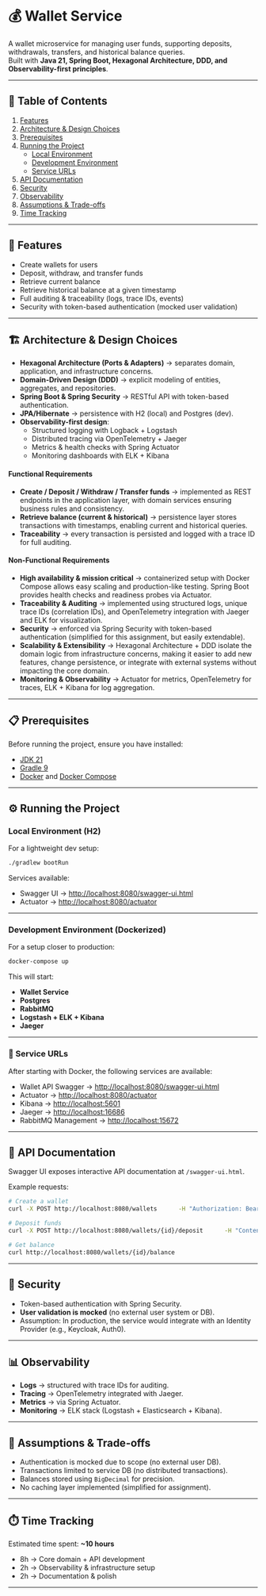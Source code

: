 # 💰 Wallet Service

A wallet microservice for managing user funds, supporting deposits, withdrawals, transfers, and historical balance
queries.  
Built with **Java 21, Spring Boot, Hexagonal Architecture, DDD, and Observability-first principles**.

---

## 📑 Table of Contents

1. [Features](#-features)
2. [Architecture & Design Choices](#-architecture--design-choices)
3. [Prerequisites](#-prerequisites)
4. [Running the Project](#️-running-the-project)
    - [Local Environment](#local-environment-h2)
    - [Development Environment](#development-environment-dockerized)
    - [Service URLs](#-service-urls)
5. [API Documentation](#-api-documentation)
6. [Security](#-security)
7. [Observability](#-observability)
8. [Assumptions & Trade-offs](#-assumptions--trade-offs)
9. [Time Tracking](#️-time-tracking)

---

## 🚀 Features

- Create wallets for users
- Deposit, withdraw, and transfer funds
- Retrieve current balance
- Retrieve historical balance at a given timestamp
- Full auditing & traceability (logs, trace IDs, events)
- Security with token-based authentication (mocked user validation)

---

## 🏗️ Architecture & Design Choices

- **Hexagonal Architecture (Ports & Adapters)** → separates domain, application, and infrastructure concerns.
- **Domain-Driven Design (DDD)** → explicit modeling of entities, aggregates, and repositories.
- **Spring Boot & Spring Security** → RESTful API with token-based authentication.
- **JPA/Hibernate** → persistence with H2 (local) and Postgres (dev).
- **Observability-first design**:
    - Structured logging with Logback + Logstash
    - Distributed tracing via OpenTelemetry + Jaeger
    - Metrics & health checks with Spring Actuator
    - Monitoring dashboards with ELK + Kibana

#### Functional Requirements

- **Create / Deposit / Withdraw / Transfer funds** → implemented as REST endpoints in the application layer, with domain
  services ensuring business rules and consistency.
- **Retrieve balance (current & historical)** → persistence layer stores transactions with timestamps, enabling current
  and historical queries.
- **Traceability** → every transaction is persisted and logged with a trace ID for full auditing.

#### Non-Functional Requirements

- **High availability & mission critical** → containerized setup with Docker Compose allows easy scaling and
  production-like testing. Spring Boot provides health checks and readiness probes via Actuator.
- **Traceability & Auditing** → implemented using structured logs, unique trace IDs (correlation IDs), and OpenTelemetry
  integration with Jaeger and ELK for visualization.
- **Security** → enforced via Spring Security with token-based authentication (simplified for this assignment, but
  easily extendable).
- **Scalability & Extensibility** → Hexagonal Architecture + DDD isolate the domain logic from infrastructure concerns,
  making it easier to add new features, change persistence, or integrate with external systems without impacting the
  core domain.
- **Monitoring & Observability** → Actuator for metrics, OpenTelemetry for traces, ELK + Kibana for log aggregation.

---

## 📋 Prerequisites

Before running the project, ensure you have installed:

- [JDK 21](https://adoptium.net/)
- [Gradle 9](https://gradle.org/install/)
- [Docker](https://docs.docker.com/get-docker/) and [Docker Compose](https://docs.docker.com/compose/)

---

## ⚙️ Running the Project

### Local Environment (H2)

For a lightweight dev setup:

```bash
./gradlew bootRun
```

Services available:

- Swagger UI → [http://localhost:8080/swagger-ui.html](http://localhost:8080/swagger-ui.html)
- Actuator → [http://localhost:8080/actuator](http://localhost:8080/actuator)

---

### Development Environment (Dockerized)

For a setup closer to production:

```bash
docker-compose up
```

This will start:

- **Wallet Service**
- **Postgres**
- **RabbitMQ**
- **Logstash + ELK + Kibana**
- **Jaeger**

---

### 🔗 Service URLs

After starting with Docker, the following services are available:

- Wallet API Swagger → [http://localhost:8080/swagger-ui.html](http://localhost:8080/swagger-ui.html)
- Actuator → [http://localhost:8080/actuator](http://localhost:8080/actuator)
- Kibana → [http://localhost:5601](http://localhost:5601)
- Jaeger → [http://localhost:16686](http://localhost:16686)
- RabbitMQ Management → [http://localhost:15672](http://localhost:15672)

---

## 📡 API Documentation

Swagger UI exposes interactive API documentation at `/swagger-ui.html`.

Example requests:

```bash
# Create a wallet
curl -X POST http://localhost:8080/wallets      -H "Authorization: Bearer <token>"

# Deposit funds
curl -X POST http://localhost:8080/wallets/{id}/deposit      -H "Content-Type: application/json"      -d '{"amount":100.00}'

# Get balance
curl http://localhost:8080/wallets/{id}/balance
```

---

## 🔐 Security

- Token-based authentication with Spring Security.
- **User validation is mocked** (no external user system or DB).
- Assumption: In production, the service would integrate with an Identity Provider (e.g., Keycloak, Auth0).

---

## 📊 Observability

- **Logs** → structured with trace IDs for auditing.
- **Tracing** → OpenTelemetry integrated with Jaeger.
- **Metrics** → via Spring Actuator.
- **Monitoring** → ELK stack (Logstash + Elasticsearch + Kibana).

---

## 📝 Assumptions & Trade-offs

- Authentication is mocked due to scope (no external user DB).
- Transactions limited to service DB (no distributed transactions).
- Balances stored using `BigDecimal` for precision.
- No caching layer implemented (simplified for assignment).

---

## ⏱️ Time Tracking

Estimated time spent: **~10 hours**

- 8h → Core domain + API development
- 2h → Observability & infrastructure setup
- 2h → Documentation & polish

---
